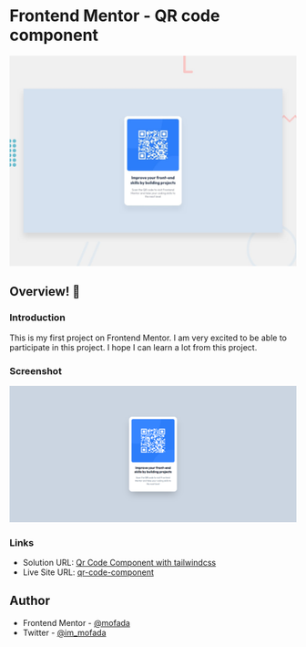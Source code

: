 # Frontend Mentor - QR code component

![Design preview for the QR code component coding challenge](./preview.jpg)

## Overview! 👋

### Introduction

This is my first project on Frontend Mentor. I am very excited to be able to participate in this
project. I hope I can learn a lot from this project.

### Screenshot

![screenshot](screenshot/screenshot.png)

### Links

- Solution URL: [Qr Code Component with tailwindcss](https://www.frontendmentor.io/solutions/tailwindcss-G5mnzkJKWK)
- Live Site URL: [qr-code-component](https://mofada.github.io/frontend-mentor/challenges/qr-code-component/)

## Author

- Frontend Mentor - [@mofada](https://www.frontendmentor.io/profile/mofada)
- Twitter - [@im_mofada](https://x.com/im_mofada)
